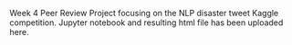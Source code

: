 Week 4 Peer Review Project focusing on the NLP disaster tweet Kaggle competition.  Jupyter notebook and resulting html file has been uploaded here.
